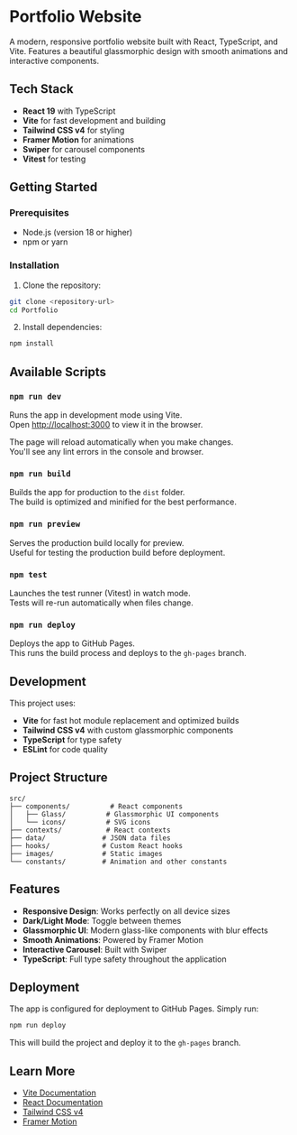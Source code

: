 # Portfolio Website

A modern, responsive portfolio website built with React, TypeScript, and Vite. Features a beautiful glassmorphic design with smooth animations and interactive components.

## Tech Stack

- **React 19** with TypeScript
- **Vite** for fast development and building
- **Tailwind CSS v4** for styling
- **Framer Motion** for animations
- **Swiper** for carousel components
- **Vitest** for testing

## Getting Started

### Prerequisites

- Node.js (version 18 or higher)
- npm or yarn

### Installation

1. Clone the repository:
```bash
git clone <repository-url>
cd Portfolio
```

2. Install dependencies:
```bash
npm install
```

## Available Scripts

### `npm run dev`

Runs the app in development mode using Vite.<br />
Open [http://localhost:3000](http://localhost:3000) to view it in the browser.

The page will reload automatically when you make changes.<br />
You'll see any lint errors in the console and browser.

### `npm run build`

Builds the app for production to the `dist` folder.<br />
The build is optimized and minified for the best performance.

### `npm run preview`

Serves the production build locally for preview.<br />
Useful for testing the production build before deployment.

### `npm test`

Launches the test runner (Vitest) in watch mode.<br />
Tests will re-run automatically when files change.

### `npm run deploy`

Deploys the app to GitHub Pages.<br />
This runs the build process and deploys to the `gh-pages` branch.

## Development

This project uses:
- **Vite** for fast hot module replacement and optimized builds
- **Tailwind CSS v4** with custom glassmorphic components
- **TypeScript** for type safety
- **ESLint** for code quality

## Project Structure

```
src/
├── components/          # React components
│   ├── Glass/          # Glassmorphic UI components
│   └── icons/          # SVG icons
├── contexts/           # React contexts
├── data/              # JSON data files
├── hooks/             # Custom React hooks
├── images/            # Static images
└── constants/         # Animation and other constants
```

## Features

- **Responsive Design**: Works perfectly on all device sizes
- **Dark/Light Mode**: Toggle between themes
- **Glassmorphic UI**: Modern glass-like components with blur effects
- **Smooth Animations**: Powered by Framer Motion
- **Interactive Carousel**: Built with Swiper
- **TypeScript**: Full type safety throughout the application

## Deployment

The app is configured for deployment to GitHub Pages. Simply run:

```bash
npm run deploy
```

This will build the project and deploy it to the `gh-pages` branch.

## Learn More

- [Vite Documentation](https://vitejs.dev/)
- [React Documentation](https://reactjs.org/)
- [Tailwind CSS v4](https://tailwindcss.com/)
- [Framer Motion](https://www.framer.com/motion/)
